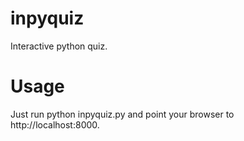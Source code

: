 # inpyquiz
Interactive python quiz.

# Usage
Just run python inpyquiz.py and point your browser to http://localhost:8000.

